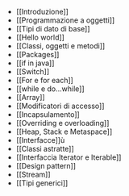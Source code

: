 - [[Introduzione]]
- [[Programmazione a oggetti]]
- [[Tipi di dato di base]]
- [[Hello world]]
- [[Classi, oggetti e metodi]]
- [[Packages]]
- [[if in java]]
- [[Switch]]
- [[For e for each]]
- [[while e do...while]]
- [[Array]]
- [[Modificatori di accesso]]
- [[Incapsulamento]]
- [[Overriding e overloading]]
- [[Heap, Stack e Metaspace]]
- [[Interfacce]]ù
- [[Classi astratte]]
- [[Interfaccia Iterator e Iterable]]
- [[Design pattern]]
- [[Stream]]
- [[Tipi generici]]
